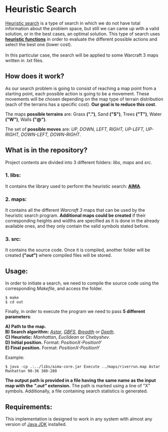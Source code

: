 # Heuristic Search

<a href=https://en.wikipedia.org/wiki/Heuristic_(computer_science)>Heuristic search</a> is a type of search in which we do not have total information about the problem space, but still we can came up with a valid solution, or in the best cases, an optimal solution. This type of search uses <a href=http://theory.stanford.edu/~amitp/GameProgramming/Heuristics.html><b>heuristic functions</b></a> in order to evaluate the different possible actions and select the best one (lower cost).<br>
<br>
In this particular case, the search will be applied to some Warcraft 3 maps written in .txt files.

## How does it work?
As our search problem is going to consist of reaching a map point from a starting point, each possible action is going to be a movement. These movements will be chosen depending on the map type of terrain distribution (each of the terrains has a specific cost). <b>Our goal is to reduce this cost</b>.

The maps <b>possible terrains</b> are: Grass <b>(".")</b>, Sand <b>("S")</b>, Trees <b>("T")</b>, Water <b>("W")</b>, Walls <b>("@")</b>.

The set of <b>possible moves</b> are: <i>UP, DOWN, LEFT, RIGHT, UP-LEFT, UP-RIGHT, DOWN-LEFT, DOWN-RIGHT</i>.

## What is in the repository?
Project contents are divided into 3 different folders: <i>libs</i>, <i>maps</i> and <i>src</i>.

### 1. libs:
It contains the library used to perform the heuristic search: <a href=https://github.com/aimacode/aima-java><b>AIMA</b></a>.

### 2. maps:
It contains all the different <i>Warcraft 3</i> maps that can be used by the heuristic search program. <b>Additional maps could be created</b> if their corresponding heights and widths are specified as it is done in the already available ones, and they only contain the valid symbols stated before.

### 3. src:
It contains the source code. Once it is compiled, another folder will be created <b>("<i>out</i>")</b> where compiled files will be stored.

## Usage:
In order to initiate a search, we need to compile the source code using the corresponding <i>Makefile</i>, and access the folder.

```shell
$ make
$ cd out
```

Finally, in order to execute the program we need to pass <b>5 different parameters</b>:

<b>A) Path to the map.</b><br>
<b>B) Search algorithm:</b> <a href=https://en.wikipedia.org/wiki/A*_search_algorithm><i>Astar</i></a>, <a href=https://en.wikipedia.org/wiki/Best-first_search><i>GBFS</i></a>, <a href=https://en.wikipedia.org/wiki/Breadth-first_search><i>Breadth</i></a> or <a href=https://en.wikipedia.org/wiki/Depth-first_search><i>Depth</i></a>.<br>
<b>C) Heuristic:</b> <i>Manhattan</i>, <i>Euclidean</i> or <i>Chebyshev</i>.<br>
<b>D) Initial position.</b> Format: <i>PositionX-PositionY</i><br>
<b>E) Final position.</b> Format: <i>PositionX-PositionY</i>

Example:
```shell
$ java -cp .:../libs/aima-core.jar Execute ../maps/riverrun.map Astar Manhattan 90-36 380-280
```

<b>The output path is provided in a file having the same name as the input map with the <i>".out"</i> extension.</b> The path is marked using a line of "X" symbols. Additionally, a file containing search statistics is generated.

## Requirements:
This implementation is designed to work in any system with almost any version of <a href=http://www.oracle.com/technetwork/java/javase/downloads/jdk8-downloads-2133151.html>Java JDK</a> installed.
